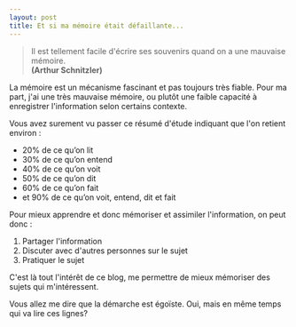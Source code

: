 ```yaml
---
layout: post
title: Et si ma mémoire était défaillante...
---
```


>Il est tellement facile d'écrire ses souvenirs quand on a une mauvaise mémoire.  
>**(Arthur Schnitzler)**

La mémoire est un mécanisme fascinant et pas toujours très fiable.
Pour ma part, j'ai une très mauvaise mémoire, ou plutôt une faible capacité à enregistrer l'information selon certains contexte.

Vous avez surement vu passer ce résumé d'étude indiquant que l'on retient environ : 

* 20% de ce qu’on lit
* 30% de ce qu’on entend
* 40% de ce qu’on voit
* 50% de ce qu’on dit
* 60% de ce qu’on fait
* et 90% de ce qu’on voit, entend, dit et fait

Pour mieux apprendre et donc mémoriser et assimiler l'information, on peut donc : 

1. Partager l'information
2. Discuter avec d'autres personnes sur le sujet
3. Pratiquer le sujet

C'est là tout l'intérêt de ce blog, me permettre de mieux mémoriser des sujets qui m'intéressent.

Vous allez me dire que la démarche est égoïste. Oui, mais en même temps qui va lire ces lignes?


